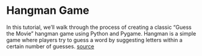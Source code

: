 # Hangman Game
In this tutorial, we’ll walk through the process of creating a classic “Guess the Movie” hangman game using Python and Pygame. Hangman is a simple game where players try to guess a word by suggesting letters within a certain number of guesses.
[source](https://medium.com/@uva/building-a-simple-guessthemovie-hangman-game-with-python-and-pygame-870cfe70ecf8)